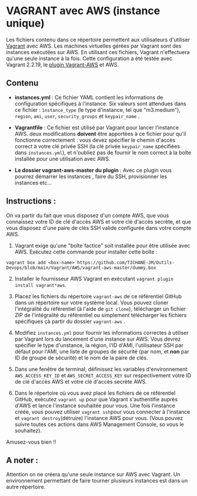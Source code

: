 # VAGRANT avec AWS (instance unique)

Les fichiers contenu dans ce répertoire permettent aux utilisateurs d'utiliser [Vagrant](http://www.vagrantup.com) avec AWS. Les machines virtuelles gérées par Vagrant sont des instances exécutées sur AWS. En utilisant ces fichiers, Vagrant n'effectuera qu'une seule instance à la fois.  Cette configuration a été testée avec Vagrant 2.2.19, le [plugin Vagrant-AWS](https://github.com/TICHANE-JM/Outils-Devops/tree/main/Vagrant/AWS/vagrant-aws-master) et AWS.

## Contenu

* **instances.yml** : Ce fichier YAML contient les informations de configuration spécifiques à l'instance. Six valeurs sont attendues dans ce fichier : `ìnstance_type` (le type d'instance, tel que "m3.medium"), `region`, `ami`, `user`, `security_groups` et `keypair_name` .

* **Vagrantfile** : Ce fichier est utilisé par Vagrant pour lancer l'instance AWS. deux modifications **doivent** être apportées à ce fichier pour qu'il fonctionne correctement : vous devez spécifier le chemin d'accès correct à votre clé privée SSH (la clé privée `keypair_name` spécifiées dans `instances.yml`), et n'oubliez pas de fournir le nom correct à la boîte installée pour une utilisation avec AWS.

* **Le dossier vagrant-aws-master du plugin** : Avec ce plugin vous pourrez démarrer les instances , faire du SSH, provisionner les instances etc...

## Instructions :

On va partir du fait que vous disposez d'un compte AWS, que vous connaissez votre ID de clé d'accès AWS et votre clé d'accès secrète, et que vous disposez d'une paire de clés SSH valide configurée dans votre compte AWS.

1. Vagrant exige qu'une "boîte`factice" soit installée pour être utilisée avec AWS. Exécutez cette commande pour installer cette boîte :
```Shell
vagrant box add <box-name> https://github.com/TICHANE-JM/Outils-Devops/blob/main/Vagrant/AWS/vagrant-aws-master/dummy.box
```

2. Installer le fournisseur AWS Vagrant en exécutant `vagrant plugin install vagrant*aws`.

3. Placez les fichiers du répertoire `vagrant-aws` de ce référentiel GitHub dans un répertoire sur votre système local. Vous pouvez cloner l'intégralité du référentiel (à l'aide de `git clone`), télécharger un fichier ZIP de l'intégralité du référentiel ou simplement télécharger les fichiers spécifiques çà partir du dossier `vagrant-aws` .

4. Modifiez `instances.yml` pour fournir les informations correctes à utiliser par Vagrant lors du lancement d'une instance sur AWS. Vous devrez spécifier le type d'unstance, la région, l'ID d'AMI, l'utilisateur SSH par défaut pour l'AMI, une liste de groupes de sécurité (par nom, et __non__ par ID de groupe de sécurité) et le nom de la paire de clés.

5. Dans une fenêtre de terminal, définissez les variables d'environnement `AWS_ACCESS_KEY_ID` et `AWS_SECRET_ACCESS_KEY` sur respectivement votre ID de clé d'accès AWS et votre clé d'accès secrète AWS.

6. Dans le répertoire où vous avez placé les fichiers de ce référentiel GitHub, exécutez `vagrant up` pour que Vagrant s'authentifie auprès d'AWS et lance l'instance souhaitée pour vous. Une fois l'instance créée, vous pouvez utiliser `vagrant ssh`pour vous connecter à l'instance et `vagrant destroy`(détruire) l'instance AWS pour vous. (Vous pouvez suivre toutes ces actions dans AWS Management Console, so vous le souhaitez).


Amusez-vous bien !!

## A noter :

Attention on ne créera qu'une seule instance sur AWS avec Vagrant. Un environnement permettant de faire tourner plusieurs instances est dans un autre répertoire.
